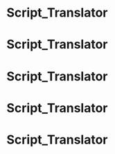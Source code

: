 # Script_Translator
# Script_Translator
# Script_Translator
# Script_Translator
# Script_Translator
